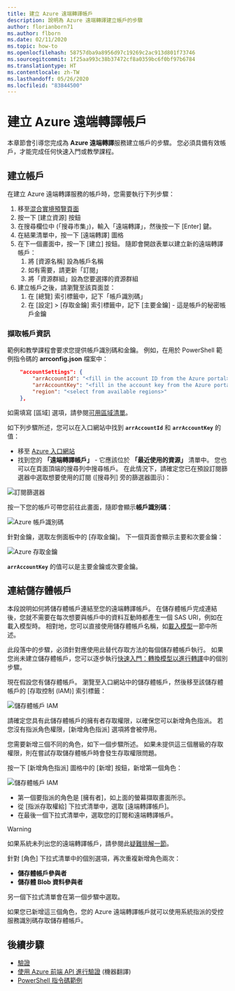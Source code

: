 ```yaml
---
title: 建立 Azure 遠端轉譯帳戶
description: 說明為 Azure 遠端轉譯建立帳戶的步驟
author: florianborn71
ms.author: flborn
ms.date: 02/11/2020
ms.topic: how-to
ms.openlocfilehash: 58757dba9a8956d97c19269c2ac913d801f73746
ms.sourcegitcommit: 1f25aa993c38b37472cf8a0359bc6f0bf97b6784
ms.translationtype: HT
ms.contentlocale: zh-TW
ms.lasthandoff: 05/26/2020
ms.locfileid: "83844500"
---
```

# <a name="create-an-azure-remote-rendering-account"></a>建立 Azure 遠端轉譯帳戶

本章節會引導您完成為 **Azure 遠端轉譯**服務建立帳戶的步驟。 您必須具備有效帳戶，才能完成任何快速入門或教學課程。

## <a name="create-an-account"></a>建立帳戶

在建立 Azure 遠端轉譯服務的帳戶時，您需要執行下列步驟：

1. 移至[混合實境預覽頁面](https://aka.ms/MixedRealityPrivatePreview)
1. 按一下 [建立資源] 按鈕
1. 在搜尋欄位中 (「搜尋市集」)，輸入「遠端轉譯」，然後按一下 [Enter] 鍵。
1. 在結果清單中，按一下 [遠端轉譯] 圖格
1. 在下一個畫面中，按一下 [建立] 按鈕。 隨即會開啟表單以建立新的遠端轉譯帳戶：
    1. 將 [資源名稱] 設為帳戶名稱
    1. 如有需要，請更新「訂閱」
    1. 將「資源群組」設為您要選擇的資源群組
1. 建立帳戶之後，請瀏覽至該頁面並：
    1. 在 [總覽] 索引標籤中，記下「帳戶識別碼」
    1. 在 [設定] > [存取金鑰] 索引標籤中，記下 [主要金鑰] - 這是帳戶的秘密帳戶金鑰

### <a name="retrieve-the-account-information"></a>擷取帳戶資訊

範例和教學課程會要求您提供帳戶識別碼和金鑰。 例如，在用於 PowerShell 範例指令碼的 **arrconfig.json** 檔案中：

```json
    "accountSettings": {
        "arrAccountId": "<fill in the account ID from the Azure portal>",
        "arrAccountKey": "<fill in the account key from the Azure portal>",
        "region": "<select from available regions>"
    },
```

如需填寫 [區域] 選項，請參閱[可用區域清單](../reference/regions.md)。

如下列步驟所述，您可以在入口網站中找到 **`arrAccountId`** 和 **`arrAccountKey`** 的值：

* 移至 [Azure 入口網站](https://www.portal.azure.com)
* 找到您的 **「遠端轉譯帳戶」** - 它應該位於 **「最近使用的資源」** 清單中。 您也可以在頁面頂端的搜尋列中搜尋帳戶。 在此情況下，請確定您已在預設訂閱篩選器中選取想要使用的訂閱 ([搜尋列] 旁的篩選器圖示)：

![訂閱篩選器](./media/azure-subscription-filter.png)

按一下您的帳戶可帶您前往此畫面，隨即會顯示**帳戶識別碼**：

![Azure 帳戶識別碼](./media/azure-account-id.png)

針對金鑰，選取左側面板中的 [存取金鑰]。 下一個頁面會顯示主要和次要金鑰：

![Azure 存取金鑰](./media/azure-account-primary-key.png)

**`arrAccountKey`** 的值可以是主要金鑰或次要金鑰。

## <a name="link-storage-accounts"></a>連結儲存體帳戶

本段說明如何將儲存體帳戶連結至您的遠端轉譯帳戶。 在儲存體帳戶完成連結後，您就不需要在每次想要與帳戶中的資料互動時都產生一個 SAS URI，例如在載入模型時。 相對地，您可以直接使用儲存體帳戶名稱，如[載入模型](../concepts/models.md#loading-models)一節中所述。

此段落中的步驟，必須針對應使用此替代存取方法的每個儲存體帳戶執行。 如果您尚未建立儲存體帳戶，您可以逐步執行[快速入門：轉換模型以進行轉譯](../quickstarts/convert-model.md#storage-account-creation)中的個別步驟。

現在假設您有儲存體帳戶。 瀏覽至入口網站中的儲存體帳戶，然後移至該儲存體帳戶的 [存取控制 (IAM)] 索引標籤：

![儲存體帳戶 IAM](./media/azure-storage-account.png)

 請確定您具有此儲存體帳戶的擁有者存取權限，以確保您可以新增角色指派。 若您沒有指派角色權限，[新增角色指派] 選項將會被停用。

 您需要新增三個不同的角色，如下一個步驟所述。 如果未提供這三個層級的存取權限，則在嘗試存取儲存體帳戶時會發生存取權限問題。

 按一下 [新增角色指派] 圖格中的 [新增] 按鈕，新增第一個角色：

![儲存體帳戶 IAM](./media/azure-add-role-assignment.png)

* 第一個要指派的角色是 [擁有者]，如上面的螢幕擷取畫面所示。
* 從 [指派存取權給] 下拉式清單中，選取 [遠端轉譯帳戶]。
* 在最後一個下拉式清單中，選取您的訂閱和遠端轉譯帳戶。

> [!WARNING]
> 如果系統未列出您的遠端轉譯帳戶，請參閱此[疑難排解一節](../resources/troubleshoot.md#cant-link-storage-account-to-arr-account)。

針對 [角色] 下拉式清單中的個別選項，再次重複新增角色兩次：
* **儲存體帳戶參與者**
* **儲存體 Blob 資料參與者**

另一個下拉式清單會在第一個步驟中選取。

如果您已新增這三個角色，您的 Azure 遠端轉譯帳戶就可以使用系統指派的受控服務識別碼存取儲存體帳戶。

## <a name="next-steps"></a>後續步驟

* [驗證](authentication.md)
* [使用 Azure 前端 API 進行驗證](frontend-apis.md) (機器翻譯)
* [PowerShell 指令碼範例](../samples/powershell-example-scripts.md)
